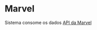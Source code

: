 <h1>Marvel</h1>

Sistema consome os dados <a href="https://developer.marvel.com/docs#!/public" rel="nofollow">API da Marvel</a>
